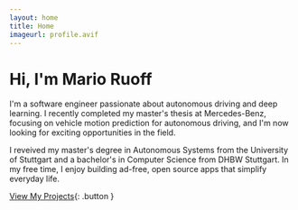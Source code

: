 ```yaml
---
layout: home
title: Home
imageurl: profile.avif
---
```


# Hi, I'm Mario Ruoff

I'm a software engineer passionate about autonomous driving and deep learning. I recently completed my master's thesis at Mercedes-Benz, focusing on vehicle motion prediction for autonomous driving, and I'm now looking for exciting opportunities in the field.

I reveived my master's degree in Autonomous Systems from the University of Stuttgart and a bachelor's in Computer Science from DHBW Stuttgart. In my free time, I enjoy building ad-free, open source apps that simplify everyday life.

[View My Projects](./projects){: .button }
